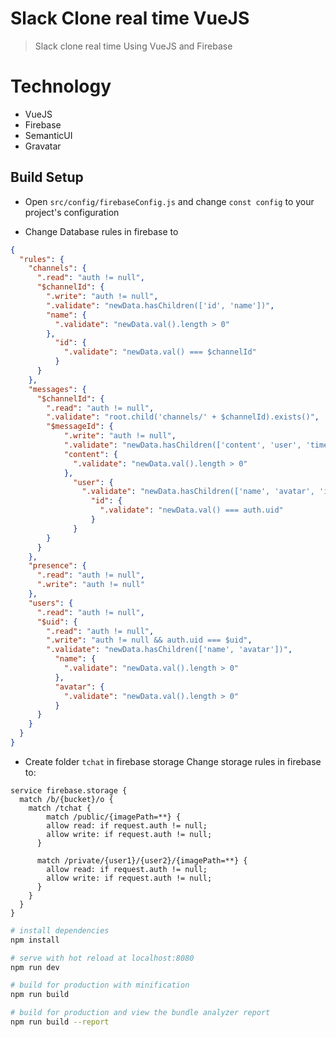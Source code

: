 # Slack Clone real time VueJS

> Slack clone real time Using VueJS and Firebase

# Technology
- VueJS
- Firebase
- SemanticUI
- Gravatar

## Build Setup

- Open `src/config/firebaseConfig.js` and change `const config` to your project's configuration

- Change Database rules in firebase to

```json
{
  "rules": {
    "channels": {
      ".read": "auth != null",
      "$channelId": {
        ".write": "auth != null",
        ".validate": "newData.hasChildren(['id', 'name'])",
        "name": {
          ".validate": "newData.val().length > 0"
        },
          "id": {
            ".validate": "newData.val() === $channelId"
          }
      }
    },
    "messages": {
      "$channelId": {
        ".read": "auth != null",
        ".validate": "root.child('channels/' + $channelId).exists()",
        "$messageId": {
          	".write": "auth != null",
            ".validate": "newData.hasChildren(['content', 'user', 'timestamp'])",
            "content": {
              ".validate": "newData.val().length > 0"
            },
              "user": {
                ".validate": "newData.hasChildren(['name', 'avatar', 'id'])",
                  "id": {
                    ".validate": "newData.val() === auth.uid"
                  }
              }
        }
      }
    },
    "presence": {
      ".read": "auth != null",
      ".write": "auth != null"
    },
    "users": {
      ".read": "auth != null",
      "$uid": {
        ".read": "auth != null",
        ".write": "auth != null && auth.uid === $uid",
        ".validate": "newData.hasChildren(['name', 'avatar'])",
          "name": {
            ".validate": "newData.val().length > 0"
          },
          "avatar": {
            ".validate": "newData.val().length > 0"
          }
      }
    }
  }
}
```

- Create folder `tchat` in firebase storage
Change storage rules in firebase to:
```
service firebase.storage {
  match /b/{bucket}/o {
    match /tchat {
    	match /public/{imagePath=**} {
      	allow read: if request.auth != null;
        allow write: if request.auth != null;
      }

      match /private/{user1}/{user2}/{imagePath=**} {
      	allow read: if request.auth != null;
        allow write: if request.auth != null;
      }
    }
  }
}
```


``` bash
# install dependencies
npm install

# serve with hot reload at localhost:8080
npm run dev

# build for production with minification
npm run build

# build for production and view the bundle analyzer report
npm run build --report
```
